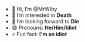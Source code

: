 - 👋 Hi, I’m @MrWiby
- 👀 I’m interested in **Death**
- 💞️ I’m looking forward to **Die**
- 😄 Pronouns: **He/Him/Idiot**
- ⚡ Fun fact: **I'm an idiot**
